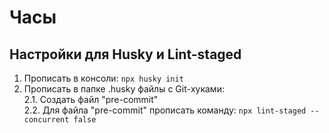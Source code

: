 # Часы

## Настройки для  Husky и Lint-staged

1. Прописать в консоли: `npx husky init`
2. Прописать в папке .husky файлы с Git-хуками:  
2.1. Создать файл "pre-commit"  
2.2. Для файла "pre-commit" прописать команду: `npx lint-staged --concurrent false`
